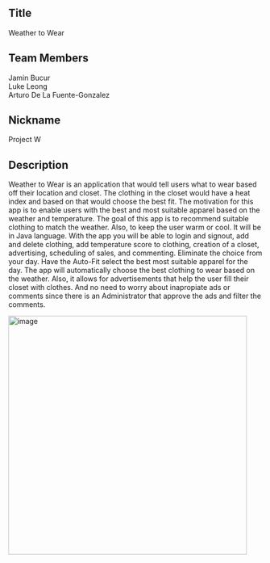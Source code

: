 ## Title
Weather to Wear

## Team Members 
Jamin Bucur <br>
Luke Leong <br>
Arturo De La Fuente-Gonzalez <br>
 
## Nickname
Project W


## Description
Weather to Wear is an application that would tell users what to wear based off their location and closet. The clothing in the closet would have a heat index and based on that would choose the best fit. The motivation for this app is to enable users with the best and most suitable apparel based on the weather and temperature. The goal of this app is to recommend suitable clothing to match the weather. Also, to keep the user warm or cool. It will be in Java language. With the app you will be able to login and signout, add and delete clothing, add temperature score to clothing, creation of a closet, advertising, scheduling of sales, and commenting.
Eliminate the choice from your day. Have the Auto-Fit select the best most suitable apparel for the day. The app will automatically choose the best clothing to wear based on the weather. Also, it allows for advertisements that help the user fill their closet with clothes. And no need to worry about inapropiate ads or comments since there is an Administrator that approve the ads and filter the comments.


<img width="473" alt="image" src="https://github.com/JaminBucur/Group-5/assets/142348463/697a8da9-f876-4d23-8536-c86f0567704b">


